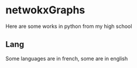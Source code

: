 # netwokxGraphs
Here are some works in python from my high school

## Lang

Some languages are in french, some are in english
